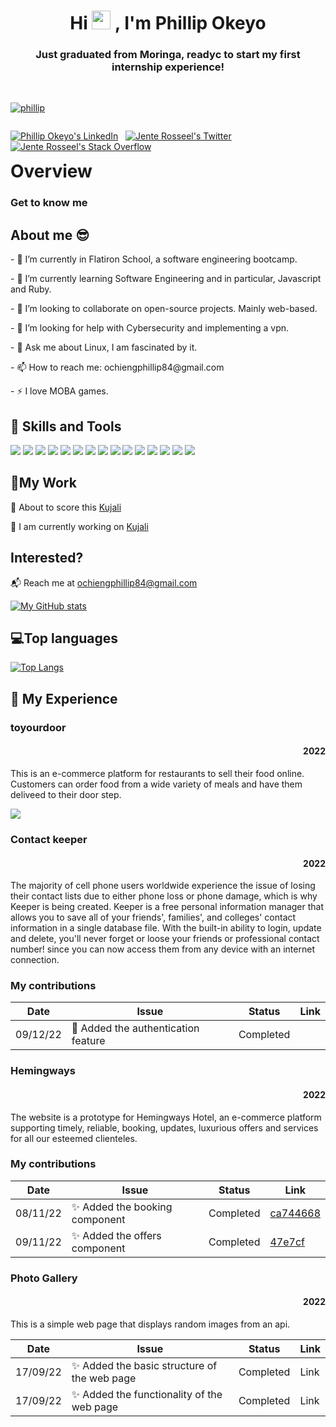 <!-- 
  Welcome to iTalanta Open Source!
  This repository will act as your home repo for the iTalanta/Moringa open source intern/externship.

  Please fork and update this portfolio page to fit your profile.
-->

<!-- 
  -- SECTION: INTRODUCTION
  -- 
  -->

<h1 align="center">Hi <img src="https://raw.githubusercontent.com/MartinHeinz/MartinHeinz/master/wave.gif" width="30px"> , I'm Phillip Okeyo</h1>
<!-- TODO: Replace with your intro text -->
<!-- Example: Just graduated from Moringa, readyc  to start my first internship experience! -->
<h3 align="center">Just graduated from Moringa, readyc  to start my first internship experience!</h3>

<br/>

<p align="left"> <a href="https://github.com/pronepoet/github-profile-trophy"><img src="https://github-profile-trophy.vercel.app/?username=pronepoet" alt="phillip" /></a> </p>

<!-- SOCIALS. TODO: SWAP OUT YOUR URL AND NAME. -->
<p align="left" style="float: left;"> 
  <!-- LinkedIn -->
  <a href="https://www.linkedin.com/in/phillip-ochieng-062922114/" target="blank"><img src="https://img.shields.io/badge/LinkedIn-0077B5?style=for-the-badge&logo=linkedin&logoColor=white" alt="Phillip Okeyo's LinkedIn" /></a> 
  <span>&nbsp;</span>
  <!-- Twitter -->
  <a href="https://twitter.com/Ochieng5Phillip" target="blank"><img src="https://img.shields.io/badge/Twitter-1DA1F2?style=for-the-badge&logo=twitter&logoColor=white" alt="Jente Rosseel's Twitter" /></a> 
  <span>&nbsp;</span>
  <!-- Stack overflow -->
  <a href="https://stackoverflow.com/users/12325267/phillip" target="blank"><img src="https://img.shields.io/badge/stack%20overflow-FE7A16?logo=stack-overflow&logoColor=white&style=for-the-badge" alt="Jente Rosseel's Stack Overflow" /></a> 

  <!-- Other badges -->
  <!-- 
  <a href="https://stackoverflow.com/users/jente-rosseel" target="blank"><img src="https://img.shields.io/badge/stack%20overflow-FE7A16?logo=stack-overflow&logoColor=white&style=for-the-badge" alt="Jente Rosseel's Stack Overflow" /></a>  -->
</p>

<br/>


<!-- 
  -- SECTION: OVERVIEW
  -- 
  -->

<h1>Overview</h1>

### Get to know me

<h2>About me 😎</h2>
<p>- 🔭 I’m currently in Flatiron School, a software engineering bootcamp.</p>
<p>- 🌱 I’m currently learning Software Engineering and in particular, Javascript and Ruby.</p>
<p>- 👯 I’m looking to collaborate on open-source projects. Mainly web-based.</p>
<p>- 🤔 I’m looking for help with Cybersecurity and implementing a vpn.</p>
<p>- 💬 Ask me about Linux, I am fascinated by it.</p>
<p>- 📫 How to reach me: ochiengphillip84@gmail.com</p>
<p>- ⚡ I love MOBA games.</p>

<h2> 💼 Skills and Tools</h2>

<p>
<!--   these are the icons -->
<a href="https://developer.mozilla.org/en-US/docs/Web/Javascript" target="_blank"><img src="https://img.icons8.com/color/48/000000/javascript.png"></a>
<a href="https://www.w3/org.html" target="_blank"><img src="https://img.icons8.com/color/48/000000/html-5.png"></a>
<a href="https://www.w3schools.com/css/" target="_blank"><img src="https://img.icons8.com/color/48/000000/css3.png"></a>
<a href="https://getbootstrap.com" target="_blank"><img src="https://img.icons8.com/color/48/000000/bootstrap.png"></a>
<a href="https://www.typescriptlang.org/" target="_blank"><img src="https://img.icons8.com/color/48/000000/typescript.png"></a>
<a href="https://ubuntu.com/" target="_blank"><img src="https://img.icons8.com/color/48/000000/ubuntu"></a>
<a href="https://git-scm.com/" target="_blank"><img src="https://img.icons8.com/color/48/000000/git.png"></a>
<a href="https://www.npmjs.com" target="_blank"><img src="https://img.icons8.com/color/48/000000/npm"></a>
<a href="https://git-scm.com/" target="_blank"><img src="https://img.icons8.com/color/48/000000/console.png"></a>
<a href="https://figma.com/" target="_blank"><img src="https://img.icons8.com/color/48/000000/figma.png"></a>
<a href="https://github.com/" target="_blank"><img src="https://img.icons8.com/color/48/000000/github.png"></a>
<a href="https://www.ruby-lang.org/" target="_blank"><img src="https://img.icons8.com/color/1x/ruby-programming-language.png"></a>
<a href="https://reactjs.org/" target="_blank"><img src="https://img.icons8.com/office/1x/react.png"></a>
<a href="https://www.w3schools.com/sql/" target="_blank"><img src="https://img.icons8.com/external-soft-fill-juicy-fish/1x/external-sql-coding-and-development-soft-fill-soft-fill-juicy-fish.png"></a>
 <a href="https://angular.io/" target="_blank"><img src="https://img.icons8.com/color/1x/angularjs.png"></a>
 

</p>

## 📝My Work
<p>🤝 About to score this <a href="https://github.com/pronepoet/kujali">Kujali</a> </p>
<p>🔭 I am currently working on <a href="https://github.com/pronepoet/kujali">Kujali</a></p>


## Interested?
📬 Reach me at [ochiengphillip84@gmail.com](ochiengphillip84@gmail.com)



[![My GitHub stats](https://github-readme-stats.vercel.app/api?username=pronepoet&count_private=true&show_icons=true&theme=moltack)](https://github.com/anuraghazra/github-readme-stats)

 ## 💻Top languages
<!-- top languages -->
[![Top Langs](https://github-readme-stats.vercel.app/api/top-langs/?username=pronepoet&theme=moltack)](https://github.com/anuraghazra/github-readme-stats)


<h2>📌 My Experience</h2>

<!-- hapa ni place ya readme cards -->
<h3>toyourdoor</h3>
<h4  style="text-align: right">2022</h4>
<p>This is an e-commerce platform for restaurants to sell their food online. Customers can order food from a wide variety of meals and have them deliveed to their door step.</p>
<a href="https://github.com/chelahcynthia/to-your-door">
  <img align="center" src="https://github-readme-stats.vercel.app/api/pin/?username=chelahcynthia&repo=to-your-door&theme=moltack" />
</a>

<h3>Contact keeper</h3>
<h4  style="text-align: right">2022</h4>
<p>The majority of cell phone users worldwide experience the issue of losing their contact lists due to either phone loss or phone damage, which is why Keeper is being created. Keeper is a free personal information manager that allows you to save all of your friends', families', and colleges' contact information in a single database file. With the built-in ability to login, update and delete, you'll never forget or loose your friends or professional contact number! since you can now access them from any device with an internet connection.</p>
<h3> My contributions </h3>

| Date     	| Issue 	| Status 	| Link 	|
|----------	|-------	|--------	|------	|
| 09/12/22 	| 🏇 Added the authentication feature| Completed |



<h3>Hemingways</h3>
<h4  style="text-align: right">2022</h4>
<p>The website is a prototype for Hemingways Hotel, an e-commerce platform supporting timely, reliable, booking, updates, luxurious offers and services for all our esteemed clienteles.</p>
<h3> My contributions </h3>

| Date     	| Issue 	| Status 	| Link 	|
|----------	|-------	|--------	|------	|
| 08/11/22 	| ✨ Added the booking component| Completed | [ca744668](https://github.com/rickymurithi/hemingways-f/commit/ca7446887efe4fd8dc9a876d4ad199b1814494f1) |
| 09/11/22 	| ✨ Added the offers component| Completed | [47e7cf](https://github.com/rickymurithi/hemingwaysf/commit/47e7fcfb00965ad869768b65d89f806ac2c59531) |


<h3>Photo Gallery</h3>
<h4  style="text-align: right">2022</h4>
<p>This is a simple web page that displays random images from an api.</p>

| Date     	| Issue 	| Status 	| Link 	|
|----------	|-------	|--------	|------	|
| 17/09/22 	| ✨ Added the basic structure of the web page | Completed | Link |
| 17/09/22 	| ✨ Added the functionality of the web page| Completed | Link |



